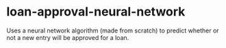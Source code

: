 # loan-approval-neural-network
Uses a neural network algorithm (made from scratch) to predict whether or not a new entry will be approved for a loan.
